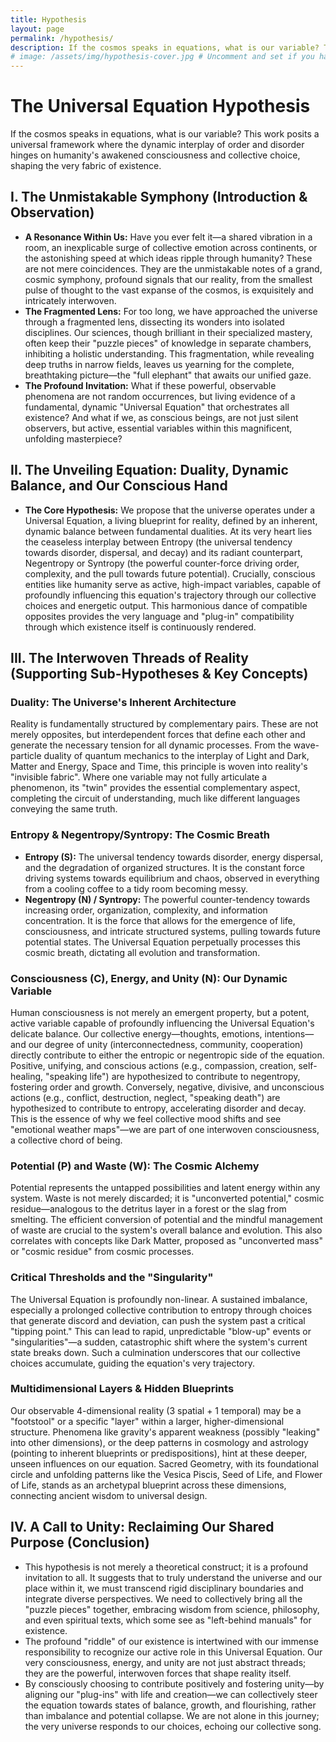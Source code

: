 ```yaml
---
title: Hypothesis
layout: page
permalink: /hypothesis/
description: If the cosmos speaks in equations, what is our variable? This work posits a universal framework where the dynamic interplay of order and disorder hinges on humanity's awakened consciousness and collective choice, shaping the very fabric of existence.
# image: /assets/img/hypothesis-cover.jpg # Uncomment and set if you have a relevant image for SEO/social sharing
---
```


# The Universal Equation Hypothesis

If the cosmos speaks in equations, what is our variable? This work posits a universal framework where the dynamic interplay of order and disorder hinges on humanity's awakened consciousness and collective choice, shaping the very fabric of existence.

## I. The Unmistakable Symphony (Introduction & Observation)
- **A Resonance Within Us:** Have you ever felt it—a shared vibration in a room, an inexplicable surge of collective emotion across continents, or the astonishing speed at which ideas ripple through humanity? These are not mere coincidences. They are the unmistakable notes of a grand, cosmic symphony, profound signals that our reality, from the smallest pulse of thought to the vast expanse of the cosmos, is exquisitely and intricately interwoven.
- **The Fragmented Lens:** For too long, we have approached the universe through a fragmented lens, dissecting its wonders into isolated disciplines. Our sciences, though brilliant in their specialized mastery, often keep their "puzzle pieces" of knowledge in separate chambers, inhibiting a holistic understanding. This fragmentation, while revealing deep truths in narrow fields, leaves us yearning for the complete, breathtaking picture—the "full elephant" that awaits our unified gaze.
- **The Profound Invitation:** What if these powerful, observable phenomena are not random occurrences, but living evidence of a fundamental, dynamic "Universal Equation" that orchestrates all existence? And what if we, as conscious beings, are not just silent observers, but active, essential variables within this magnificent, unfolding masterpiece?

## II. The Unveiling Equation: Duality, Dynamic Balance, and Our Conscious Hand
- **The Core Hypothesis:** We propose that the universe operates under a Universal Equation, a living blueprint for reality, defined by an inherent, dynamic balance between fundamental dualities. At its very heart lies the ceaseless interplay between Entropy (the universal tendency towards disorder, dispersal, and decay) and its radiant counterpart, Negentropy or Syntropy (the powerful counter-force driving order, complexity, and the pull towards future potential). Crucially, conscious entities like humanity serve as active, high-impact variables, capable of profoundly influencing this equation's trajectory through our collective choices and energetic output. This harmonious dance of compatible opposites provides the very language and "plug-in" compatibility through which existence itself is continuously rendered.

## III. The Interwoven Threads of Reality (Supporting Sub-Hypotheses & Key Concepts)

### Duality: The Universe's Inherent Architecture
Reality is fundamentally structured by complementary pairs. These are not merely opposites, but interdependent forces that define each other and generate the necessary tension for all dynamic processes. From the wave-particle duality of quantum mechanics to the interplay of Light and Dark, Matter and Energy, Space and Time, this principle is woven into reality's "invisible fabric". Where one variable may not fully articulate a phenomenon, its "twin" provides the essential complementary aspect, completing the circuit of understanding, much like different languages conveying the same truth.

### Entropy & Negentropy/Syntropy: The Cosmic Breath
- **Entropy (S):** The universal tendency towards disorder, energy dispersal, and the degradation of organized structures. It is the constant force driving systems towards equilibrium and chaos, observed in everything from a cooling coffee to a tidy room becoming messy.
- **Negentropy (N) / Syntropy:** The powerful counter-tendency towards increasing order, organization, complexity, and information concentration. It is the force that allows for the emergence of life, consciousness, and intricate structured systems, pulling towards future potential states. The Universal Equation perpetually processes this cosmic breath, dictating all evolution and transformation.

### Consciousness (C), Energy, and Unity (N): Our Dynamic Variable
Human consciousness is not merely an emergent property, but a potent, active variable capable of profoundly influencing the Universal Equation's delicate balance. Our collective energy—thoughts, emotions, intentions—and our degree of unity (interconnectedness, community, cooperation) directly contribute to either the entropic or negentropic side of the equation. Positive, unifying, and conscious actions (e.g., compassion, creation, self-healing, "speaking life") are hypothesized to contribute to negentropy, fostering order and growth. Conversely, negative, divisive, and unconscious actions (e.g., conflict, destruction, neglect, "speaking death") are hypothesized to contribute to entropy, accelerating disorder and decay. This is the essence of why we feel collective mood shifts and see "emotional weather maps"—we are part of one interwoven consciousness, a collective chord of being.

### Potential (P) and Waste (W): The Cosmic Alchemy
Potential represents the untapped possibilities and latent energy within any system. Waste is not merely discarded; it is "unconverted potential," cosmic residue—analogous to the detritus layer in a forest or the slag from smelting. The efficient conversion of potential and the mindful management of waste are crucial to the system's overall balance and evolution. This also correlates with concepts like Dark Matter, proposed as "unconverted mass" or "cosmic residue" from cosmic processes.

### Critical Thresholds and the "Singularity"
The Universal Equation is profoundly non-linear. A sustained imbalance, especially a prolonged collective contribution to entropy through choices that generate discord and deviation, can push the system past a critical "tipping point." This can lead to rapid, unpredictable "blow-up" events or "singularities"—a sudden, catastrophic shift where the system's current state breaks down. Such a culmination underscores that our collective choices accumulate, guiding the equation's very trajectory.

### Multidimensional Layers & Hidden Blueprints
Our observable 4-dimensional reality (3 spatial + 1 temporal) may be a "footstool" or a specific "layer" within a larger, higher-dimensional structure. Phenomena like gravity's apparent weakness (possibly "leaking" into other dimensions), or the deep patterns in cosmology and astrology (pointing to inherent blueprints or predispositions), hint at these deeper, unseen influences on our equation. Sacred Geometry, with its foundational circle and unfolding patterns like the Vesica Piscis, Seed of Life, and Flower of Life, stands as an archetypal blueprint across these dimensions, connecting ancient wisdom to universal design.

## IV. A Call to Unity: Reclaiming Our Shared Purpose (Conclusion)
- This hypothesis is not merely a theoretical construct; it is a profound invitation to all. It suggests that to truly understand the universe and our place within it, we must transcend rigid disciplinary boundaries and integrate diverse perspectives. We need to collectively bring all the "puzzle pieces" together, embracing wisdom from science, philosophy, and even spiritual texts, which some see as "left-behind manuals" for existence.
- The profound "riddle" of our existence is intertwined with our immense responsibility to recognize our active role in this Universal Equation. Our very consciousness, energy, and unity are not just abstract threads; they are the powerful, interwoven forces that shape reality itself.
- By consciously choosing to contribute positively and fostering unity—by aligning our "plug-ins" with life and creation—we can collectively steer the equation towards states of balance, growth, and flourishing, rather than imbalance and potential collapse. We are not alone in this journey; the very universe responds to our choices, echoing our collective song.
